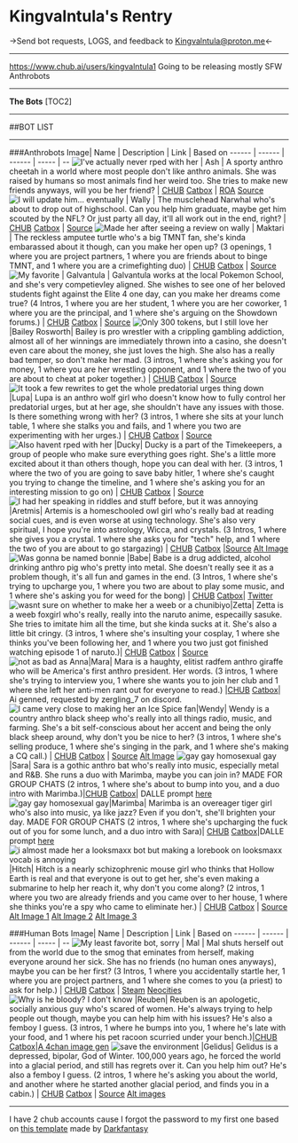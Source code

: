 # Kingvalntula's Rentry
->Send bot requests, LOGS, and feedback to Kingvalntula@proton.me<-
***
https://www.chub.ai/users/kingvalntula1
Going to be releasing mostly SFW Anthrobots
***
**The Bots**
[TOC2]
***
##BOT LIST
***
###Anthrobots
Image| Name | Description | Link | Based on
------ | ------ | ------ | ----- | --
![I've actually never rped with her](https://files.catbox.moe/mnj2vc.png) | Ash | A sporty anthro cheetah in a world where most people don't like anthro animals. She was raised by humans so most animals find her weird too. She tries to make new friends anyways, will you be her friend? | [CHUB](https://chub.ai/characters/Kingvalntula/Ash) [Catbox](https://files.catbox.moe/mnj2vc.png) | [ROA](https://steamcommunity.com/sharedfiles/filedetails/?id=1869652357) [Source](https://twitter.com/YeahBeezii/status/1101295145977147392)
![I will update him... eventually](https://files.catbox.moe/48k4tk.png) | Wally | The musclehead Narwhal who's about to drop out of highschool. Can you help him graduate, maybe get him scouted by the NFL? Or just party all day, it'll all work out in the end, right? | [CHUB](https://chub.ai/characters/kingvalntula1/Wally) [Catbox](https://files.catbox.moe/48k4tk.png) | [Source](https://steamcommunity.com/sharedfiles/filedetails/?id=2811386719)
![Made her after seeing a review on wally](https://files.catbox.moe/h1dt50.png) | Maktari | The reckless amputee turtle who's a big TMNT fan, she's kinda embarassed about it though, can you make her open up? (3 openings, 1 where you are project partners, 1 where you are friends about to binge TMNT, and 1 where you are a crimefighting duo) | [CHUB](https://chub.ai/characters/kingvalntula1/Maktari) [Catbox](https://files.catbox.moe/h1dt50.png) | [Source](https://twitter.com/azul_yellow/status/1571280174095781890?lang=da)
![My favorite](https://files.catbox.moe/mvulo2.png) | Galvantula | Galvantula works at the local Pokemon School, and she's very competievley aligned. She wishes to see one of her beloved students fight against the Elite 4 one day, can you make her dreams come true? (4 Intros, 1 where you are her student, 1 where you are her coworker, 1 where you are the principal, and 1 where she's arguing on the Showdown forums.) | [CHUB](https://chub.ai/characters/kingvalntula1/Galvantula) [Catbox](https://files.catbox.moe/mvulo2.png) | [Source](https://twitter.com/PC_Doodle/status/1191457330036129792)
![Only 300 tokens, but I still love her](https://files.catbox.moe/m6xi16.png) |Bailey Rosworth| Bailey is pro wrestler with a crippling gambling addiction, almost all of her winnings are immediately thrown into a casino, she doesn't even care about the money, she just loves the high. She also has a really bad temper, so don't make her mad. (3 intros, 1 where she's asking you for money, 1 where you are her wrestling opponent, and 1 where the two of you are about to cheat at poker together.) | [CHUB](https://chub.ai/characters/kingvalntula1/d11ba964-7973-40f6-a1c5-43fafe90eddc/main) [Catbox](https://files.catbox.moe/m6xi16.png) | [Source](https://steamcommunity.com/sharedfiles/filedetails/?id=2729650316)
![It took a few rewrites to get the whole predatorial urges thing down](https://files.catbox.moe/ni1mv5.png) |Lupa| Lupa is an anthro wolf girl who doesn't know how to fully control her predatorial urges, but at her age, she shouldn't have any issues with those. Is there something wrong with her? (3 intros, 1 where she sits at your lunch table, 1 where she stalks you and fails, and 1 where you two are experimenting with her urges.) | [CHUB](https://www.chub.ai/characters/kingvalntula1/f6061227-6314-4130-ad54-579ff8e14016/main) [Catbox](https://files.catbox.moe/ni1mv5.png) | [Source](https://twitter.com/xngfng95/status/1676611086378848258)
![Also havent rped with her](https://files.catbox.moe/tdrhj9.png) |Ducky| Ducky is a part of the Timekeepers, a group of people who make sure everything goes right. She's a little more excited about it than others though, hope you can deal with her. (3 intros, 1 where the two of you are going to save baby hitler, 1 where she's caught you trying to change the timeline, and 1 where she's asking you for an interesting mission to go on) | [CHUB](https://www.chub.ai/characters/kingvalntula1/483ab4c7-0c5d-4519-a60e-53e9dd61047e/main) [Catbox](https://files.catbox.moe/tdrhj9.png) | [Source](https://steamcommunity.com/sharedfiles/filedetails/?id=2652644223)
![I had her speaking in riddles and stuff before, but it was annoying](https://files.catbox.moe/eohktg.png) |Aretmis| Artemis is a homeschooled owl girl who's really bad at reading social cues, and is even worse at using technology. She's also very spiritual, I hope you're into astrology, Wicca, and crystals. (3 Intros, 1 where she gives you a crystal. 1 where she asks you for "tech" help, and 1 where the two of you are about to go stargazing) | [CHUB](https://www.chub.ai/characters/kingvalntula1/artemis-160250e5/main) [Catbox](https://files.catbox.moe/eohktg.png) |[Source](https://kabukiaku.tumblr.com/image/710719168804274176) [Alt Image](https://64.media.tumblr.com/1c082c8659df663b7582b8aeb3df9e02/b5d23a573722e22f-f8/s1280x1920/a04349d0dbb7284071b6fd90bd4ef7d302648df0.png)
![Was gonna be named bonnie](https://files.catbox.moe/fixad9.png) |Babe| Babe is a drug addicted, alcohol drinking anthro pig who's pretty into metal. She doesn't really see it as a problem though, it's all fun and games in the end. (3 Intros, 1 where she's trying to upcharge you, 1 where you two are about to play some music, and 1 where she's asking you for weed for the bong) | [CHUB](https://www.chub.ai/characters/kingvalntula1/babe-b0d9207f/main) [Catbox](https://files.catbox.moe/fixad9.png)| [Twitter](https://twitter.com/billieslang/status/1414664257497706496)
![wasnt sure on whether to make her a weeb or a chunibiyo](https://files.catbox.moe/356ovr.png)|Zetta| Zetta is a weeb foxgirl who's really, really into the naruto anime, especailly sasuke. She tries to imitate him all the time, but she kinda sucks at it. She's also a little bit cringy. (3 intros, 1 where she's insulting your cosplay, 1 where she thinks you've been following her, and 1 where you two just got finished watching episode 1 of naruto.)| [CHUB](https://www.chub.ai/characters/kingvalntula1/zetta-e2f44162/main) [Catbox](https://files.catbox.moe/356ovr.png) | [Source](https://steamcommunity.com/sharedfiles/filedetails/?id=1913869515)
![not as bad as Anna](https://files.catbox.moe/zv0hrj.png)|Mara| Mara is a haughty, elitist radfem anthro giraffe who will be America's first anthro president. Her words. (3 intros, 1 where she's trying to interview you, 1 where she wants you to join her club and 1 where she left her anti-men rant out for everyone to read.) |[CHUB](https://www.chub.ai/characters/kingvalntula1/mara-9bbbd71f/main) [Catbox](https://files.catbox.moe/zv0hrj.png)| Ai genned, requested by zergling_7 on discord.
![I came very close to making her an Ice Spice fan](https://files.catbox.moe/ccv1gy.png)|Wendy| Wendy is a country anthro black sheep who's really into all things radio, music, and farming. She's a bit self-conscious about her accent and being the only black sheep around, why don't you be nice to her? (3 intros, 1 where she's selling produce, 1 where she's singing in the park, and 1 where she's making a CQ call.) | [CHUB](https://www.chub.ai/characters/kingvalntula1/wendy-b29946c7/main) [Catbox](https://files.catbox.moe/ccv1gy.png) | [Source](https://www.furaffinity.net/view/31573419/) [Alt Image](https://www.furaffinity.net/view/39125973/)
![gay gay homosexual gay](https://files.catbox.moe/6mxeol.png)|Sara| Sara is a gothic anthro bat who's really into music, especially metal and R&B. She runs a duo with Marimba, maybe you can join in? MADE FOR GROUP CHATS (2 intros, 1 where she's about to bump into you, and a duo intro with Marimba.)|[CHUB](https://www.chub.ai/characters/kingvalntula1/sara-0f7b5486/main) [Catbox](https://files.catbox.moe/6mxeol.png)| DALLE prompt [here](https://files.catbox.moe/8aomq5.txt)
![gay gay homosexual gay](https://files.catbox.moe/l1gewq.png)|Marimba| Marimba is an overeager tiger girl who's also into music, ya like jazz? Even if you don't, she'll brighten your day. MADE FOR GROUP CHATS (2 intros, 1 where she's upcharging the fuck out of you for some lunch, and a duo intro with Sara)| [CHUB](https://www.chub.ai/characters/kingvalntula1/marimba-3ffc0a2b/main) [Catbox](https://files.catbox.moe/l1gewq.png)|DALLE prompt [here](https://files.catbox.moe/8aomq5.txt)
![i almost made her a looksmaxx bot but making a lorebook on looksmaxx vocab is annoying](https://files.catbox.moe/q8hs4g.png) |Hitch| Hitch is a nearly schizophrenic mouse girl who thinks that Hollow Earth is real and that everyone is out to get her, she's even making a submarine to help her reach it, why don't you come along? (2 intros, 1 where you two are already friends and you came over to her house, 1 where she thinks you're a spy who came to eliminate her.) | [CHUB](https://www.chub.ai/characters/kingvalntula1/hitch-8868aa31/main) [Catbox](https://files.catbox.moe/q8hs4g.png) | [Source](https://www.tumblr.com/wolfertinger666/725281144243929089/old-art-i-wonder-if-anyone-remembers-themthe?source=share) [Alt Image 1](https://www.tumblr.com/wolfertinger666/728024377903480833/hitch-doodles-hehim?source=share) [Alt Image 2](https://www.tumblr.com/wolfertinger666/728478578573000704/its-on-the-mouse-hehim?source=share) [Alt Image 3](https://www.tumblr.com/wolfertinger666/731901133802586112/mouse-mouse-mouse-hehim?source=share)

###Human Bots
Image| Name | Description | Link | Based on
------ | ------ | ------ | ----- | --
![My least favorite bot, sorry](https://files.catbox.moe/7bvfvv.png) | Mal | Mal shuts herself out from the world due to the smog that eminates from herself, making everyone around her sick. She has no friends (no human ones anyways), maybe you can be her first? (3 Intros, 1 where you accidentally startle her, 1 where you are project partners, and 1 where she comes to you (a priest) to ask for help.) | [CHUB](https://chub.ai/characters/kingvalntula1/Mal) [Catbox](https://files.catbox.moe/7bvfvv.png) | [Steam](https://steamcommunity.com/sharedfiles/filedetails/?id=2605377553) [Neocities](https://reigazone.neocities.org/characters/hexchained/mal)
![Why is he bloody? I don't know](https://files.catbox.moe/510xce.png) |Reuben| Reuben is an apologetic, socially anxious guy who's scared of women. He's always trying to help people out though, maybe you can help him with his issues? He's also a femboy I guess. (3 intros, 1 where he bumps into you, 1 where he's late with your food, and 1 where his pet racoon scurried under your bench.)|[CHUB](https://www.chub.ai/characters/kingvalntula1/reuben-422f9f31/main) [Catbox](https://files.catbox.moe/510xce.png)|[A 4chan image gen](https://desuarchive.org/g/thread/95759623/#q95764512)
![save the environment](https://files.catbox.moe/gglrr4.png) |Gelidus| Gelidus is a depressed, bipolar, God of Winter. 100,000 years ago, he forced the world into a glacial period, and still has regrets over it. Can you help him out? He's also a femboy I guess. (2 intros, 1 where he's asking you about the world, and another where he started another glacial period, and finds you in a cabin.) | [CHUB](https://www.chub.ai/characters/kingvalntula1/gelidus-e03f025c/main) [Catbox](https://files.catbox.moe/gglrr4.png) | [Source](https://desuarchive.org/g/thread/97255464/#q97256331) [Alt images](https://imgur.com/a/6ZYXPy2)

***
I have 2 chub accounts cause I forgot the password to my first one
based on [this template](https://rentry.org/botmaker_template/edit) made by [Darkfantasy](https://rentry.org/Darkfantasy109)